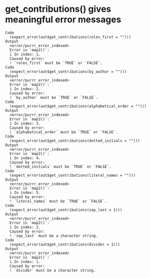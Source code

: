 # get_contributions() gives meaningful error messages

    Code
      (expect_error(aut$get_contributions(roles_first = "")))
    Output
      <error/purrr_error_indexed>
      Error in `map2()`:
      i In index: 1.
      Caused by error:
      ! `roles_first` must be `TRUE` or `FALSE`.
    Code
      (expect_error(aut$get_contributions(by_author = "")))
    Output
      <error/purrr_error_indexed>
      Error in `map2()`:
      i In index: 2.
      Caused by error:
      ! `by_author` must be `TRUE` or `FALSE`.
    Code
      (expect_error(aut$get_contributions(alphabetical_order = "")))
    Output
      <error/purrr_error_indexed>
      Error in `map2()`:
      i In index: 3.
      Caused by error:
      ! `alphabetical_order` must be `TRUE` or `FALSE`.
    Code
      (expect_error(aut$get_contributions(dotted_initials = "")))
    Output
      <error/purrr_error_indexed>
      Error in `map2()`:
      i In index: 4.
      Caused by error:
      ! `dotted_initials` must be `TRUE` or `FALSE`.
    Code
      (expect_error(aut$get_contributions(literal_names = "")))
    Output
      <error/purrr_error_indexed>
      Error in `map2()`:
      i In index: 5.
      Caused by error:
      ! `literal_names` must be `TRUE` or `FALSE`.
    Code
      (expect_error(aut$get_contributions(sep_last = 1)))
    Output
      <error/purrr_error_indexed>
      Error in `map2()`:
      i In index: 2.
      Caused by error:
      ! `sep_last` must be a character string.
    Code
      (expect_error(aut$get_contributions(divider = 1)))
    Output
      <error/purrr_error_indexed>
      Error in `map2()`:
      i In index: 1.
      Caused by error:
      ! `divider` must be a character string.

